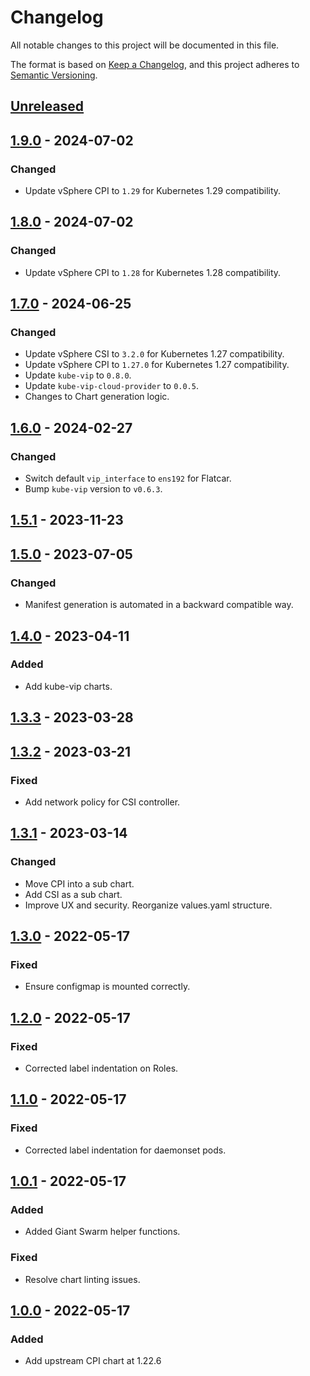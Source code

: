 # Changelog

All notable changes to this project will be documented in this file.

The format is based on [Keep a Changelog](https://keepachangelog.com/en/1.0.0/),
and this project adheres to [Semantic Versioning](https://semver.org/spec/v2.0.0.html).

## [Unreleased]

## [1.9.0] - 2024-07-02

### Changed

- Update vSphere CPI to `1.29` for Kubernetes 1.29 compatibility.

## [1.8.0] - 2024-07-02

### Changed

- Update vSphere CPI to `1.28` for Kubernetes 1.28 compatibility.

## [1.7.0] - 2024-06-25

### Changed

- Update vSphere CSI to `3.2.0` for Kubernetes 1.27 compatibility.
- Update vSphere CPI to `1.27.0` for Kubernetes 1.27 compatibility.
- Update `kube-vip` to `0.8.0`.
- Update `kube-vip-cloud-provider` to `0.0.5`.
- Changes to Chart generation logic.

## [1.6.0] - 2024-02-27

### Changed

- Switch default `vip_interface` to `ens192` for Flatcar.
- Bump `kube-vip` version to `v0.6.3`.

## [1.5.1] - 2023-11-23

## [1.5.0] - 2023-07-05

### Changed

- Manifest generation is automated in a backward compatible way.

## [1.4.0] - 2023-04-11

### Added

- Add kube-vip charts.

## [1.3.3] - 2023-03-28

## [1.3.2] - 2023-03-21

### Fixed

- Add network policy for CSI controller.

## [1.3.1] - 2023-03-14

### Changed

- Move CPI into a sub chart.
- Add CSI as a sub chart.
- Improve UX and security. Reorganize values.yaml structure.

## [1.3.0] - 2022-05-17

### Fixed

- Ensure configmap is mounted correctly.

## [1.2.0] - 2022-05-17

### Fixed

- Corrected label indentation on Roles.

## [1.1.0] - 2022-05-17

### Fixed

- Corrected label indentation for daemonset pods.

## [1.0.1] - 2022-05-17

### Added

- Added Giant Swarm helper functions.

### Fixed

- Resolve chart linting issues.

## [1.0.0] - 2022-05-17

### Added

- Add upstream CPI chart at 1.22.6

[Unreleased]: https://github.com/giantswarm/cloud-provider-vsphere-app/compare/v1.9.0...HEAD
[1.9.0]: https://github.com/giantswarm/cloud-provider-vsphere-app/compare/v1.8.0...v1.9.0
[1.8.0]: https://github.com/giantswarm/cloud-provider-vsphere-app/compare/v1.7.0...v1.8.0
[1.7.0]: https://github.com/giantswarm/cloud-provider-vsphere-app/compare/v1.6.0...v1.7.0
[1.6.0]: https://github.com/giantswarm/cloud-provider-vsphere-app/compare/v1.5.1...v1.6.0
[1.5.1]: https://github.com/giantswarm/cloud-provider-vsphere-app/compare/v1.5.0...v1.5.1
[1.5.0]: https://github.com/giantswarm/cloud-provider-vsphere-app/compare/v1.4.0...v1.5.0
[1.4.0]: https://github.com/giantswarm/cloud-provider-vsphere-app/compare/v1.3.3...v1.4.0
[1.3.3]: https://github.com/giantswarm/cloud-provider-vsphere-app/compare/v1.3.2...v1.3.3
[1.3.2]: https://github.com/giantswarm/cloud-provider-vsphere-app/compare/v1.3.1...v1.3.2
[1.3.1]: https://github.com/giantswarm/cloud-provider-vsphere-app/compare/v1.4.0...v1.3.1
[1.4.0]: https://github.com/giantswarm/cloud-provider-vsphere-app/compare/v1.3.0...v1.4.0
[1.3.0]: https://github.com/giantswarm/cloud-provider-vsphere-app/compare/v1.2.0...v1.3.0
[1.2.0]: https://github.com/giantswarm/cloud-provider-vsphere-app/compare/v1.1.0...v1.2.0
[1.1.0]: https://github.com/giantswarm/cloud-provider-vsphere-app/compare/v1.0.1...v1.1.0
[1.0.1]: https://github.com/giantswarm/cloud-provider-vsphere-app/compare/v1.0.0...v1.0.1
[1.0.0]: https://github.com/giantswarm/cloud-provider-vsphere-app/releases/tag/v1.0.0
